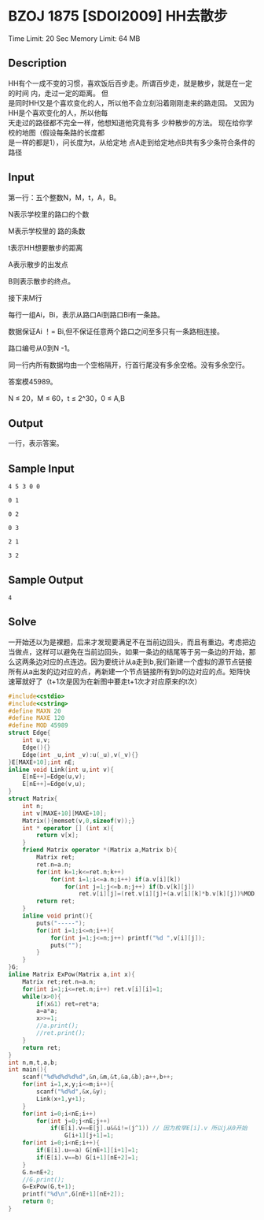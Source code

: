 # BZOJ 1875 \[SDOI2009\] HH去散步

Time Limit: 20 Sec  Memory Limit: 64 MB

## Description

HH有个一成不变的习惯，喜欢饭后百步走。所谓百步走，就是散步，就是在一定的时间 内，走过一定的距离。 但  
是同时HH又是个喜欢变化的人，所以他不会立刻沿着刚刚走来的路走回。 又因为HH是个喜欢变化的人，所以他每  
天走过的路径都不完全一样，他想知道他究竟有多 少种散步的方法。 现在给你学校的地图（假设每条路的长度都  
是一样的都是1），问长度为t，从给定地 点A走到给定地点B共有多少条符合条件的路径

## Input

第一行：五个整数N，M，t，A，B。

N表示学校里的路口的个数

M表示学校里的 路的条数

t表示HH想要散步的距离

A表示散步的出发点

B则表示散步的终点。

接下来M行

每行一组Ai，Bi，表示从路口Ai到路口Bi有一条路。

数据保证Ai ！= Bi,但不保证任意两个路口之间至多只有一条路相连接。

路口编号从0到N -1。

同一行内所有数据均由一个空格隔开，行首行尾没有多余空格。没有多余空行。

答案模45989。

N ≤ 20，M ≤ 60，t ≤ 2^30，0 ≤ A,B

## Output

一行，表示答案。

## Sample Input

```
4 5 3 0 0

0 1

0 2

0 3

2 1

3 2
```

## Sample Output

```
4
```

## Solve

一开始还以为是裸题，后来才发现要满足不在当前边回头，而且有重边。考虑把边当做点，这样可以避免在当前边回头，如果一条边的结尾等于另一条边的开始，那么这两条边对应的点连边。因为要统计从a走到b,我们新建一个虚拟的源节点链接所有从a出发的边对应的点，再新建一个节点链接所有到b的边对应的点。矩阵快速幂就好了（t+1次是因为在新图中要走t+1次才对应原来的t次）

```cpp
#include<cstdio>
#include<cstring>
#define MAXN 20
#define MAXE 120
#define MOD 45989
struct Edge{
    int u,v;
    Edge(){}
    Edge(int _u,int _v):u(_u),v(_v){}
}E[MAXE+10];int nE;
inline void Link(int u,int v){
    E[nE++]=Edge(u,v);
    E[nE++]=Edge(v,u);
}
struct Matrix{
    int n;
    int v[MAXE+10][MAXE+10];
    Matrix(){memset(v,0,sizeof(v));}
    int * operator [] (int x){
        return v[x];
    }
    friend Matrix operator *(Matrix a,Matrix b){
        Matrix ret;
        ret.n=a.n;
        for(int k=1;k<=ret.n;k++)
            for(int i=1;i<=a.n;i++) if(a.v[i][k])
                for(int j=1;j<=b.n;j++) if(b.v[k][j])
                    ret.v[i][j]=(ret.v[i][j]+(a.v[i][k]*b.v[k][j])%MOD)%MOD;
        return ret;
    }
    inline void print(){
        puts("-----");
        for(int i=1;i<=n;i++){
            for(int j=1;j<=n;j++) printf("%d ",v[i][j]);
            puts("");
        }
    }
}G;
inline Matrix ExPow(Matrix a,int x){
    Matrix ret;ret.n=a.n;
    for(int i=1;i<=ret.n;i++) ret.v[i][i]=1;
    while(x>0){
        if(x&1) ret=ret*a;
        a=a*a;
        x>>=1;
        //a.print();
        //ret.print();
    }
    return ret;
}
int n,m,t,a,b;
int main(){
    scanf("%d%d%d%d%d",&n,&m,&t,&a,&b);a++,b++;
    for(int i=1,x,y;i<=m;i++){
        scanf("%d%d",&x,&y);
        Link(x+1,y+1);
    }
    for(int i=0;i<nE;i++)
        for(int j=0;j<nE;j++)
            if(E[i].v==E[j].u&&i!=(j^1)) // 因为枚举E[i].v 所以j从0开始 
                G[i+1][j+1]=1;
    for(int i=0;i<nE;i++){
        if(E[i].u==a) G[nE+1][i+1]=1;
        if(E[i].v==b) G[i+1][nE+2]=1;
    }
    G.n=nE+2;
    //G.print();
    G=ExPow(G,t+1);
    printf("%d\n",G[nE+1][nE+2]);
    return 0;
}
```



